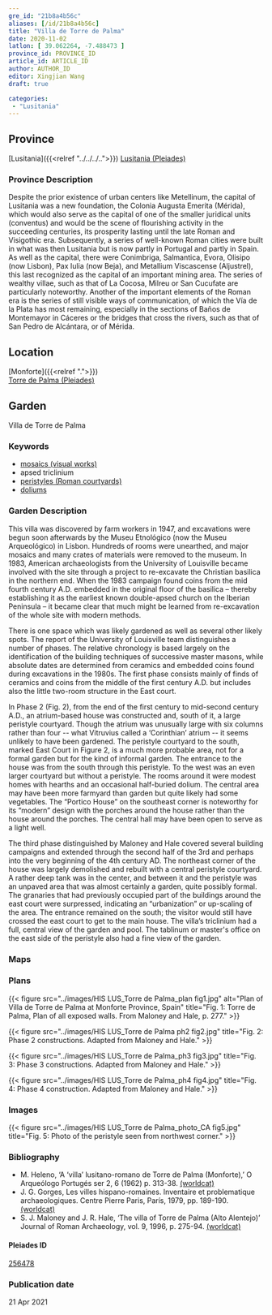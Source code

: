 ```yaml
---
gre_id: "21b8a4b56c"
aliases: [/id/21b8a4b56c]
title: "Villa de Torre de Palma"
date: 2020-11-02
latlon: [ 39.062264, -7.488473 ]
province_id: PROVINCE_ID
article_id: ARTICLE_ID
author: AUTHOR_ID
editor: Xingjian Wang
draft: true

categories:
 - "Lusitania"
---
```


## Province

[Lusitania]({{<relref "../../../..">}})
[Lusitania (Pleiades)](https://pleiades.stoa.org/places/1101)

### Province Description

Despite the prior existence of urban centers like Metellinum, the capital of Lusitania was a new foundation, the Colonia Augusta Emerita (Mérida), which would also serve as the capital of one of the smaller juridical units (conventus) and would be the scene of flourishing activity in the succeeding centuries, its prosperity lasting until the late Roman and Visigothic era.  Subsequently, a series of well-known Roman cities were built in what was then Lusitania but is now partly in Portugal and partly in Spain. As well as the capital, there were Conimbriga, Salmantica, Evora, Olisipo (now Lisbon), Pax Iulia (now Beja), and Metallium Viscascense (Aljustrel), this last recognized as the capital of an important mining area. The series of wealthy villae, such as that of La Cocosa, Milreu or San Cucufate are particularly noteworthy.  Another of the important elements of the Roman era is the series of still visible ways of communication, of which the Vía de la Plata has most remaining, especially in the sections of Baños de Montemayor in Cáceres or the bridges that cross the rivers, such as that of San Pedro de Alcántara, or of Mérida.

## Location

[Monforte]({{<relref ".">}}) \
[Torre de Palma (Pleiades)](https://pleiades.stoa.org/places/256478)

<!--### Location Description-->


<!-- LEAVE THIS BLANK FOR NOW -->

<!--## Sublocation-->

<!--
[AREA WITHIN LOCATION, LIKE “PALATINE HILL”](GEOREFERENCE LINK)
A sublocation is any area larger than an individual garden, but located within a location. I would always try to include a link to a controlled vocabulary here if possible. This ID may well be different from the Garden ID, e.g., Pompeii versus a Garden in one of the houses which has its own Pleiades ID.
-->

<!--### Sublocation Description-->

<!-- DESCRIPTION -->

## Garden
Villa de Torre de Palma

### Keywords
- [mosaics (visual works)](http://vocab.getty.edu/page/aat/300015342)
- apsed triclinium
- [peristyles (Roman courtyards)](http://vocab.getty.edu/page/aat/300080971)
- [doliums](http://vocab.getty.edu/page/aat/300400601)

### Garden Description
This villa was discovered by farm workers in 1947, and excavations were begun soon afterwards by the Museu Etnológico (now the Museu Arqueológico) in Lisbon.  Hundreds of rooms were unearthed, and major mosaics and many crates of materials were removed to the museum.  In 1983, American archaeologists from the University of Louisville became involved with the site through a project to re-excavate the Christian basilica in the northern end.  When the 1983 campaign found coins from the mid fourth century A.D. embedded in the original floor of the basilica – thereby establishing it as the earliest known double-apsed church on the Iberian Peninsula – it became clear that much might be learned from re-excavation of the whole site with modern methods.  

There is one space which was likely gardened as well as several other likely spots. The report of the University of Louisville team distinguishes a number of phases. The relative chronology is based largely on the identification of the building techniques of successive master masons, while absolute dates are determined from ceramics and embedded coins found during excavations in the 1980s. The first phase consists mainly of finds of ceramics and coins from the middle of the first century A.D. but includes also the little two-room structure in the East court.  

In Phase 2 (Fig. 2), from the end of the first century to mid-second century A.D., an atrium-based house was constructed and, south of it, a large peristyle courtyard.  Though the atrium was unusually large with six columns rather than four -- what Vitruvius called a ‘Corinthian’ atrium --  it seems unlikely to have been gardened.  The peristyle courtyard to the south, marked East Court in Figure 2, is a much more probable area, not for a formal garden but for the kind of informal garden.  The entrance to the house was from the south through this peristyle.  To the west was an even larger courtyard but without a peristyle.  The rooms around it were modest homes with hearths and an occasional half-buried dolium. The central area may have been more farmyard than garden but quite likely had some vegetables.  The “Portico House” on the southeast corner is noteworthy for its “modern” design with the porches around the house rather than the house around the porches.  The central hall may have been open to serve as a light well.

The third phase distinguished by Maloney and Hale covered several building campaigns and extended through the second half of the 3rd and perhaps into the very beginning of the 4th century AD. The northeast corner of the house was largely demolished and rebuilt with a central peristyle courtyard. A rather deep tank was in the center, and between it and the peristyle was an unpaved area that was almost certainly a garden, quite possibly formal. The granaries that had previously occupied part of the buildings around the east court were surpressed, indicating an “urbanization” or up-scaling of the area. The entrance remained on the south; the visitor would still have crossed the east court to get to the main house.  The villa’s triclinium had a full, central view of the garden and pool.  The tablinum or master's office on the east side of the peristyle also had a fine view of the garden.  

### Maps

<!--
{{< figure src="IMG_URL" alt="ALT_TEXT" title="CAPTION" >}}
-->

### Plans

{{< figure src="../images/HIS LUS_Torre de Palma_plan fig1.jpg" alt="Plan of Villa de Torre de Palma at Monforte Province, Spain" title="Fig. 1: Torre de Palma, Plan of all exposed walls. From Maloney and Hale, p. 277." >}}

{{< figure src="../images/HIS LUS_Torre de Palma ph2 fig2.jpg" title="Fig. 2: Phase 2 constructions. Adapted from Maloney and Hale." >}}

{{< figure src="../images/HIS LUS_Torre de Palma_ph3 fig3.jpg" title="Fig. 3: Phase 3 constructions. Adapted from Maloney and Hale." >}}

{{< figure src="../images/HIS LUS_Torre de Palma_ph4 fig4.jpg" title="Fig. 4: Phase 4 construction.  Adapted from Maloney and Hale." >}}

### Images

{{< figure src="../images/HIS LUS_Torre de Palma_photo_CA fig5.jpg" title="Fig. 5: Photo of the peristyle seen from northwest corner." >}}

<!--### Dates-->


### Bibliography
- M. Heleno, ‘A ‘villa’ lusitano-romano de Torre de Palma (Monforte),’ O Arqueólogo Portugés ser 2, 6 (1962) p. 313-38. [(worldcat)](http://www.worldcat.org/oclc/517199729)
- J. G. Gorges, Les villes hispano-romaines. Inventaire et problematique archaeologiques. Centre Pierre Paris, París, 1979, pp. 189-190. [(worldcat)](http://www.worldcat.org/oclc/803415143)
- S. J. Maloney and J. R. Hale, ‘The villa of Torre de Palma (Alto Alentejo)’ Journal of Roman Archaeology, vol. 9, 1996, p. 275-94. [(worldcat)](http://www.worldcat.org/oclc/51847498)

<!--#### Periodo ID-->

<!-- [PERIODO_ID](https://pleiades.stoa.org/places/PLEIADES_ID) -->

#### Pleiades ID

[256478](https://pleiades.stoa.org/places/256478)

<!--#### TGN ID
[7031751](http://vocab.getty.edu/page/tgn/7031751) -->

<!--### Contributor-->


### Publication date

21 Apr 2021

<!--### Related articles-->

<!-- Links to other related articles. Leave blank for now -->